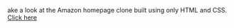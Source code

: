 ake a look at the Amazon homepage clone built using only HTML and CSS. [Click here](https://codebybishwa.github.io/AmazonClone/)
